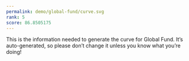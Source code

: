 ```yaml
---
permalink: demo/global-fund/curve.svg
rank: 5
score: 86.8505175
---
```


This is the information needed to generate the curve for Global Fund. It’s
auto-generated, so please don’t change it unless you know what you’re
doing!
